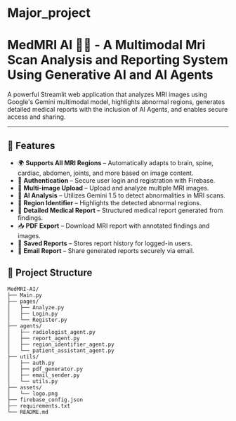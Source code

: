# Major_project

# MedMRI AI 🧠💡 - A Multimodal Mri Scan Analysis and Reporting System Using Generative AI and AI Agents

A powerful Streamlit web application that analyzes MRI images using Google's Gemini multimodal model, highlights abnormal regions, generates detailed medical reports with the inclusion of AI Agents, and enables secure access and sharing.

---


## 🚀 Features

- 🌍 **Supports All MRI Regions** – Automatically adapts to brain, spine, cardiac, abdomen, joints, and more based on image content.
- 🔐 **Authentication** – Secure user login and registration with Firebase.
- 📁 **Multi-image Upload** – Upload and analyze multiple MRI images.
- 🧠 **AI Analysis** – Utilizes Gemini 1.5 to detect abnormalities in MRI scans.
- 🎯 **Region Identifier** – Highlights the detected abnormal regions.
- 📝 **Detailed Medical Report** – Structured medical report generated from findings.
- 📥 **PDF Export** – Download MRI report with annotated findings and images.
- 💾 **Saved Reports** – Stores report history for logged-in users.
- 📧 **Email Report** – Share generated reports securely via email.


## 📂 Project Structure

```
MedMRI-AI/
├── Main.py
├── pages/
│   ├── Analyze.py
│   ├── Login.py
│   └── Register.py
├── agents/
│   ├── radiologist_agent.py
│   ├── report_agent.py
│   ├── region_identifier_agent.py
│   └── patient_assistant_agent.py
├── utils/
│   ├── auth.py
│   ├── pdf_generator.py
│   ├── email_sender.py
│   └── utils.py
├── assets/
│   └── logo.png
├── firebase_config.json
├── requirements.txt
└── README.md
```
